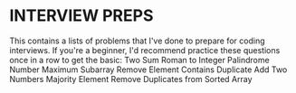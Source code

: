 # INTERVIEW PREPS

This contains a lists of problems that I've done to prepare for coding interviews. If you're a beginner, I'd recommend practice these questions once in a row to get the basic:
Two Sum
Roman to Integer
Palindrome Number
Maximum Subarray
Remove Element
Contains Duplicate
Add Two Numbers
Majority Element
Remove Duplicates from Sorted Array
